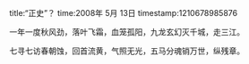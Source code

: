 title:“正史”？
time:2008年 5月 13日
timestamp:1210678985876

<P>一年一度秋风劲，落叶飞霜，血笼孤阳，九龙玄幻灭千城，走三江。</P>
<P>七寻七访春朝蚀，回首流黄，气照无光，五马分魂销万世，纵残章。</P>